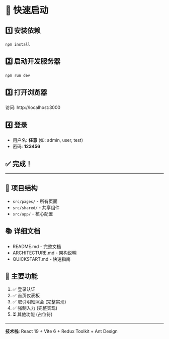 # 🚀 快速启动

## 1️⃣ 安装依赖
```bash
npm install
```

## 2️⃣ 启动开发服务器
```bash
npm run dev
```

## 3️⃣ 打开浏览器
访问: http://localhost:3000

## 4️⃣ 登录
- 用户名: **任意** (如: admin, user, test)
- 密码: **123456**

## ✅ 完成！

---

## 📁 项目结构
- `src/pages/` - 所有页面
- `src/shared/` - 共享组件
- `src/app/` - 核心配置

## 📚 详细文档
- README.md - 完整文档
- ARCHITECTURE.md - 架构说明
- QUICKSTART.md - 快速指南

## 🎯 主要功能
1. ✅ 登录认证
2. ✅ 首页仪表板
3. ✅ 取引明細照会 (完整实现)
4. ✅ 強制入力 (完整实现)
5. ⏳ 其他功能 (占位符)

---

**技术栈**: React 19 + Vite 6 + Redux Toolkit + Ant Design

